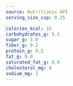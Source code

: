 ```yaml
---
source: Nutritionix API
serving_size_cup: 0.25

calories_kcal: 15
carbohydrates_g: 5.1
sugar_g: 1.0
fiber_g: 0.2
protein_g: 0.2
fat_g: 0.0
saturated_fat_g: 0.0
cholesterol_mg: 0
sodium_mg: 1
---
```



